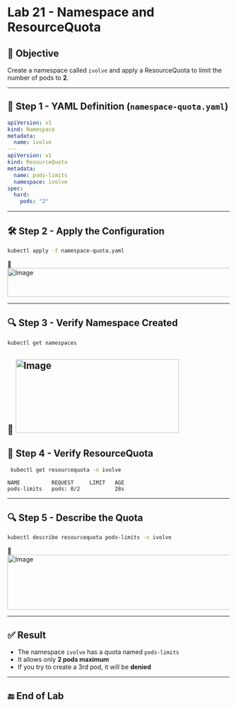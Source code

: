 # Lab 21 - Namespace and ResourceQuota

## 🎯 Objective

Create a namespace called `ivolve` and apply a ResourceQuota to limit the number of pods to **2**.

---

## 📄 Step 1 - YAML Definition (`namespace-quota.yaml`)

```yaml
apiVersion: v1
kind: Namespace
metadata:
  name: ivolve
---
apiVersion: v1
kind: ResourceQuota
metadata:
  name: pods-limits
  namespace: ivolve
spec:
  hard:
    pods: "2"
```

---

## 🛠️ Step 2 - Apply the Configuration

```bash
kubectl apply -f namespace-quota.yaml
```

📸 <img width="536" height="66" alt="Image" src="https://github.com/user-attachments/assets/9ac1241c-453d-4d50-9962-782e52bd070b" />

---

## 🔍 Step 3 - Verify Namespace Created

```bash
kubectl get namespaces
```

📸 <img width="370" height="167" alt="Image" src="https://github.com/user-attachments/assets/f0315e0a-375c-475a-bfc9-a49385b646da" />
---

## 📏 Step 4 - Verify ResourceQuota

```bash
 kubectl get resourcequota -n ivolve
```

```
NAME          REQUEST     LIMIT   AGE
pods-limits   pods: 0/2           28s
```

---

## 🔍 Step 5 - Describe the Quota

```bash
kubectl describe resourcequota pods-limits -n ivolve
```
📸 <img width="740" height="125" alt="Image" src="https://github.com/user-attachments/assets/cb093e1a-a1de-44ee-a65c-6277473a7ec9" />

---

## ✅ Result

- The namespace `ivolve` has a quota named `pods-limits`
- It allows only **2 pods maximum**
- If you try to create a 3rd pod, it will be **denied**

---

## 🔚 End of Lab
